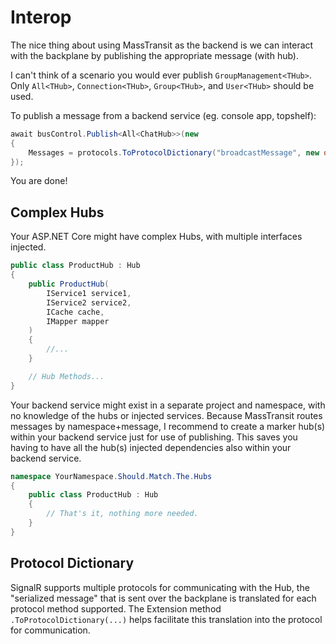# Interop

The nice thing about using MassTransit as the backend is we can interact with the backplane by publishing the appropriate message (with hub).

 I can't think of a scenario you would ever publish `GroupManagement<THub>`. Only `All<THub>`, `Connection<THub>`, `Group<THub>`, and `User<THub>` should be used.

To publish a message from a backend service (eg. console app, topshelf):

```csharp
await busControl.Publish<All<ChatHub>>(new
{
    Messages = protocols.ToProtocolDictionary("broadcastMessage", new object[] { "backend-process", "Hello" })
});
```
You are done!

## Complex Hubs

Your ASP.NET Core might have complex Hubs, with multiple interfaces injected.

```csharp
public class ProductHub : Hub
{
    public ProductHub(
        IService1 service1,
        IService2 service2,
        ICache cache,
        IMapper mapper
    )
    {
        //...
    }

    // Hub Methods...
}
```

Your backend service might exist in a separate project and namespace, with no knowledge of the hubs or injected services. Because MassTransit routes messages by namespace+message, I recommend to create a marker hub(s) within your backend service just for use of publishing. This saves you having to have all the hub(s) injected dependencies also within your backend service.

```csharp
namespace YourNamespace.Should.Match.The.Hubs
{
    public class ProductHub : Hub
    {
        // That's it, nothing more needed.
    }
}
```

## Protocol Dictionary

SignalR supports multiple protocols for communicating with the Hub, the "serialized message" that is sent over the backplane is translated for each protocol method supported. The Extension method `.ToProtocolDictionary(...)` helps facilitate this translation into the protocol for communication.